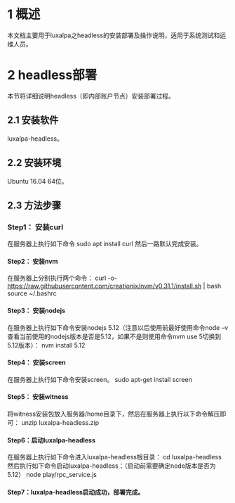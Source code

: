 # 1 概述
本文档主要用于luxalpa之headless的安装部署及操作说明，适用于系统测试和运维人员。
# 2 headless部署
本节将详细说明headless（即内部账户节点）安装部署过程。
## 2.1 安装软件
luxalpa-headless。
## 2.2 安装环境 
Ubuntu 16.04 64位。
## 2.3 方法步骤 
### Step1： 安装curl
在服务器上执行如下命令
	sudo apt install curl
然后一路默认完成安装。
#### Step2： 安装nvm
在服务器上分别执行两个命令：
	curl -o- https://raw.githubusercontent.com/creationix/nvm/v0.31.1/install.sh | bash
	source ~/.bashrc
#### Step3： 安装nodejs
在服务器上执行如下命令安装nodejs 5.12（注意以后使用前最好使用命令node –v查看当前使用的nodejs版本是否是5.12，如果不是则使用命令nvm use 5切换到5.12版本）：
	nvm install 5.12
#### Step4： 安装screen
在服务器上执行如下命令安装screen。
	sudo apt-get install screen
#### Step5： 安装witness
将witness安装包放入服务器/home目录下，然后在服务器上执行以下命令解压即可： 
	unzip luxalpa-headless.zip
#### Step6：启动luxalpa-headless
在服务器上执行如下命令进入luxalpa-headless根目录：
	cd luxalpa-headless
然后执行如下命令启动luxalpa-headless：（启动前需要确定node版本是否为5.12）
	node play/rpc_service.js
#### Step7：luxalpa-headless启动成功，部署完成。

